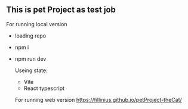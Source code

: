 ## This is pet Project as test job

For running local version
- loading repo
- npm i
- npm run dev

  Useing state:
  - Vite
  - React typescript

   For running web version
https://fillinius.github.io/petProject-theCat/ 
  


